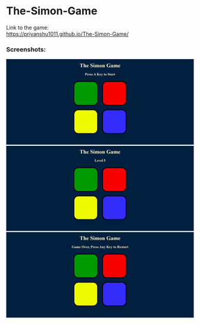 # The-Simon-Game

Link to the game: <br>
https://priyanshu1011.github.io/The-Simon-Game/

### Screenshots:
![Start](/ss/1.jpg)
![Level 5](/ss/2.jpg)
![Wrong Key](/ss/3.jpg)
